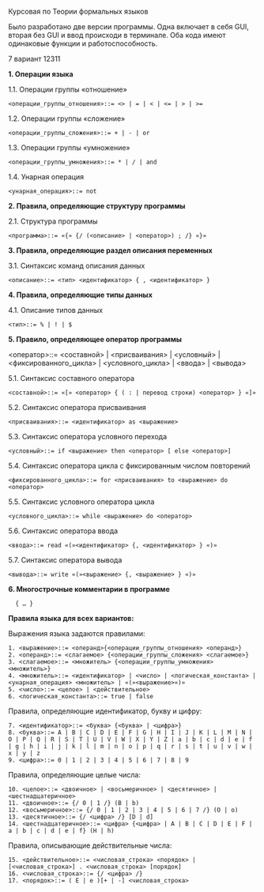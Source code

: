 Курсовая по Теории формальных языков

Было разработано две версии программы. Одна включает в себя GUI, вторая без GUI и ввод происходи в терминале. Оба кода имеют одинаковые функции и работоспособность.

7 вариант 12311


**1. Операции языка**
   
  1.1. Операции группы «отношение»
  
    <операции_группы_отношения>::= <> | = | < | <= | > | >=
    
  1.2. Операции группы «сложение»
  
    <операции_группы_сложения>::= + | - | or
    
  1.3. Операции группы «умножение»
  
    <операции_группы_умножения>::= * | / | and
    
  1.4. Унарная операция
  
    <унарная_операция>::= not


**2. Правила, определяющие структуру программы**
   
  2.1. Структура программы
    
    <программа>::= «{» {/ (<описание> | <оператор>) ; /} «}»


**3. Правила, определяющие раздел описания переменных**
   
  3.1. Синтаксис команд описания данных
    
    <описание>::= <тип> <идентификатор> { , <идентификатор> }


**4. Правила, определяющие типы данных**
   
  4.1. Описание типов данных
  
    <тип>::= % | ! | $


**5. Правило, определяющее оператор программы**
   
<оператор>::= <составной> | <присваивания> | <условный> | <фиксированного_цикла> | <условного_цикла> | <ввода> | <вывода>

  5.1. Синтаксис составного оператора
  
    <составной>::= «[» <оператор> { ( : | перевод строки) <оператор> } «]»
    
  5.2. Синтаксис оператора присваивания
  
    <присваивания>::= <идентификатор> as <выражение>
    
  5.3. Синтаксис оператора условного перехода
  
    <условный>::= if <выражение> then <оператор> [ else <оператор>]
    
  5.4. Синтаксис оператора цикла с фиксированным числом повторений
  
    <фиксированного_цикла>::= for <присваивания> to <выражение> do <оператор>
    
  5.5. Синтаксис условного оператора цикла
  
    <условного_цикла>::= while <выражение> do <оператор>
    
  5.6. Синтаксис оператора ввода
  
    <ввода>::= read «(»<идентификатор> {, <идентификатор> } «)»
    
  5.7. Синтаксис оператора вывода
  
    <вывода>::= write «(»<выражение> {, <выражение> } «)»


**6. Многострочные комментарии в программе**

      { … }


**Правила языка для всех вариантов:**

  Выражения языка задаются правилами:
  
    1. <выражение>::= <операнд>{<операции_группы_отношения> <операнд>}
    2. <операнд>::= <слагаемое> {<операции_группы_сложения> <слагаемое>}
    3. <слагаемое>::= <множитель> {<операции_группы_умножения> <множитель>}
    4. <множитель>::= <идентификатор> | <число> | <логическая_константа> | <унарная_операция> <множитель> | «(»<выражение>«)»
    5. <число>::= <целое> | <действительное>
    6. <логическая_константа>::= true | false

  Правила, определяющие идентификатор, букву и цифру:
  
    7. <идентификатор>::= <буква> {<буква> | <цифра>}
    8. <буква>::= A | B | C | D | E | F | G | H | I | J | K | L | M | N | O | P | Q | R | S | T | U | V | W | X | Y | Z | a | b | c | d | e | f | g | h | i | j | k | l | m | n | o | p | q | r | s | t | u | v | w | x | y | z
    9. <цифра>::= 0 | 1 | 2 | 3 | 4 | 5 | 6 | 7 | 8 | 9
  
  Правила, определяющие целые числа:
  
    10. <целое>::= <двоичное> | <восьмеричное> | <десятичное> | <шестнадцатеричное>
    11. <двоичное>::= {/ 0 | 1 /} (B | b)
    12. <восьмеричное>::= {/ 0 | 1 | 2 | 3 | 4 | 5 | 6 | 7 /} (O | o)
    13. <десятичное>::= {/ <цифра> /} [D | d]
    14. <шестнадцатеричное>::= <цифра> {<цифра> | A | B | C | D | E | F | a | b | c | d | e | f} (H | h)
  
  Правила, описывающие действительные числа:
  
    15. <действительное>::= <числовая_строка> <порядок> | [<числовая_строка>] . <числовая_строка> [порядок]
    16. <числовая_строка>::= {/ <цифра> /}
    17. <порядок>::= ( E | e )[+ | -] <числовая_строка>
